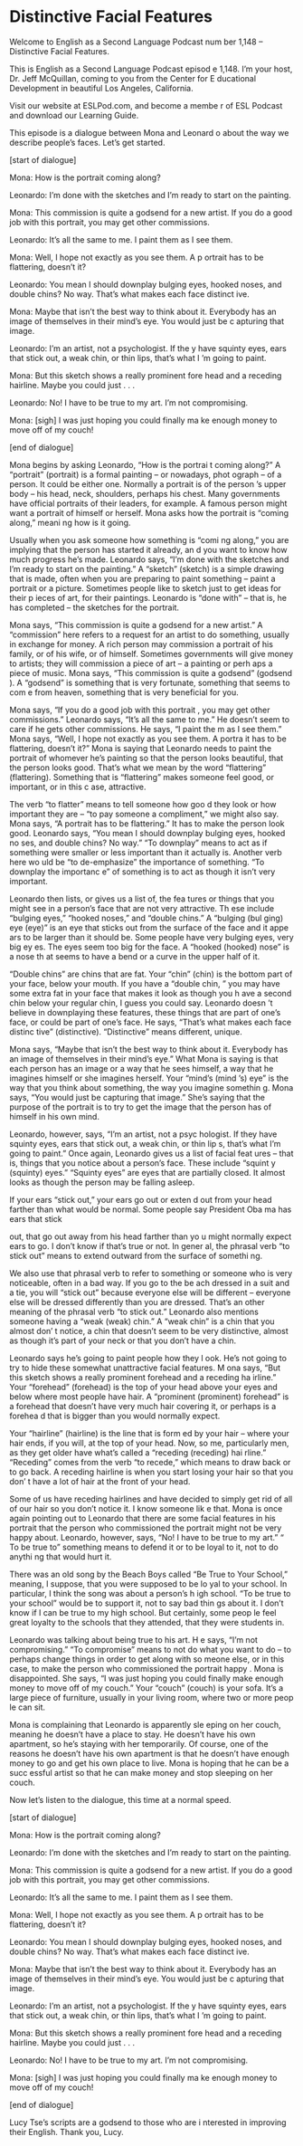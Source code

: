 # Distinctive Facial Features

Welcome to English as a Second Language Podcast num ber 1,148 – Distinctive Facial Features.

This is English as a Second Language Podcast episod e 1,148. I’m your host, Dr. Jeff McQuillan, coming to you from the Center for E ducational Development in beautiful Los Angeles, California.

Visit our website at ESLPod.com, and become a membe r of ESL Podcast and download our Learning Guide.

This episode is a dialogue between Mona and Leonard o about the way we describe people’s faces. Let’s get started.

[start of dialogue]

Mona: How is the portrait coming along?

Leonardo: I’m done with the sketches and I’m ready to start on the painting.

Mona: This commission is quite a godsend for a new artist. If you do a good job with this portrait, you may get other commissions.

Leonardo: It’s all the same to me. I paint them as I see them.

Mona: Well, I hope not exactly as you see them. A p ortrait has to be flattering, doesn’t it?

Leonardo: You mean I should downplay bulging eyes, hooked noses, and double chins? No way. That’s what makes each face distinct ive.

Mona: Maybe that isn’t the best way to think about it. Everybody has an image of themselves in their mind’s eye. You would just be c apturing that image.

Leonardo: I’m an artist, not a psychologist. If the y have squinty eyes, ears that stick out, a weak chin, or thin lips, that’s what I ’m going to paint.

Mona: But this sketch shows a really prominent fore head and a receding hairline. Maybe you could just . . .

Leonardo: No! I have to be true to my art. I’m not compromising.

 Mona: [sigh] I was just hoping you could finally ma ke enough money to move off of my couch!

[end of dialogue]

Mona begins by asking Leonardo, “How is the portrai t coming along?” A “portrait” (portrait) is a formal painting – or nowadays, phot ograph – of a person. It could be either one. Normally a portrait is of the person ’s upper body – his head, neck, shoulders, perhaps his chest. Many governments have  official portraits of their leaders, for example. A famous person might want a portrait of himself or herself. Mona asks how the portrait is “coming along,” meani ng how is it going.

Usually when you ask someone how something is “comi ng along,” you are implying that the person has started it already, an d you want to know how much progress he’s made. Leonardo says, “I’m done with the sketches and I’m ready to start on the painting.” A “sketch” (sketch) is a simple drawing that is made, often when you are preparing to paint something – paint a portrait  or a picture. Sometimes people like to sketch just to get ideas for their p ieces of art, for their paintings. Leonardo is “done with” – that is, he has completed  – the sketches for the portrait.

Mona says, “This commission is quite a godsend for a new artist.” A “commission” here refers to a request for an artist  to do something, usually in exchange for money. A rich person may commission a portrait of his family, or of his wife, or of himself. Sometimes governments will  give money to artists; they will commission a piece of art – a painting or perh aps a piece of music. Mona says, “This commission is quite a godsend” (godsend ). A “godsend” is something that is very fortunate, something that seems to com e from heaven, something that is very beneficial for you.

Mona says, “If you do a good job with this portrait , you may get other commissions.” Leonardo says, “It’s all the same to me.” He doesn’t seem to care if he gets other commissions. He says, “I paint the m as I see them.” Mona says, “Well, I hope not exactly as you see them. A portra it has to be flattering, doesn’t it?” Mona is saying that Leonardo needs to paint the portrait of whomever he’s painting so that the person looks beautiful, that the person looks good. That’s what we mean by the word “flattering” (flattering).  Something that is “flattering” makes someone feel good, or important, or in this c ase, attractive.

The verb “to flatter” means to tell someone how goo d they look or how important they are – “to pay someone a compliment,” we might also say. Mona says, “A portrait has to be flattering.” It has to make the person look good. Leonardo says, “You mean I should downplay bulging eyes, hooked no ses, and double chins? No way.” “To downplay” means to act as if something  were smaller or less important than it actually is. Another verb here wo uld be “to de-emphasize” the importance of something. “To downplay the importanc e” of something is to act as though it isn’t very important.

Leonardo then lists, or gives us a list of, the fea tures or things that you might see in a person’s face that are not very attractive. Th ese include “bulging eyes,” “hooked noses,” and “double chins.” A “bulging (bul ging) eye (eye)” is an eye that sticks out from the surface of the face and it appe ars to be larger than it should be. Some people have very bulging eyes, very big ey es. The eyes seem too big for the face. A “hooked (hooked) nose” is a nose th at seems to have a bend or a curve in the upper half of it.

“Double chins” are chins that are fat. Your “chin” (chin) is the bottom part of your face, below your mouth. If you have a “double chin, ” you may have some extra fat in your face that makes it look as though you h ave a second chin below your regular chin, I guess you could say. Leonardo doesn ’t believe in downplaying these features, these things that are part of one’s  face, or could be part of one’s face. He says, “That’s what makes each face distinc tive” (distinctive). “Distinctive” means different, unique.

Mona says, “Maybe that isn’t the best way to think about it. Everybody has an image of themselves in their mind’s eye.” What Mona  is saying is that each person has an image or a way that he sees himself, a way that he imagines himself or she imagines herself. Your “mind’s (mind ’s) eye” is the way that you think about something, the way you imagine somethin g. Mona says, “You would just be capturing that image.” She’s saying that the purpose of the portrait is to try to get the image that the person has of himself  in his own mind.

Leonardo, however, says, “I’m an artist, not a psyc hologist. If they have squinty eyes, ears that stick out, a weak chin, or thin lip s, that’s what I’m going to paint.” Once again, Leonardo gives us a list of facial feat ures – that is, things that you notice about a person’s face. These include “squint y (squinty) eyes.” “Squinty eyes” are eyes that are partially closed. It almost  looks as though the person may be falling asleep.

If your ears “stick out,” your ears go out or exten d out from your head farther than what would be normal. Some people say President Oba ma has ears that stick

out, that go out away from his head farther than yo u might normally expect ears to go. I don’t know if that’s true or not. In gener al, the phrasal verb “to stick out” means to extend outward from the surface of somethi ng.

We also use that phrasal verb to refer to something  or someone who is very noticeable, often in a bad way. If you go to the be ach dressed in a suit and a tie, you will “stick out” because everyone else will be different – everyone else will be dressed differently than you are dressed. That’s an other meaning of the phrasal verb “to stick out.” Leonardo also mentions someone  having a “weak (weak) chin.” A “weak chin” is a chin that you almost don’ t notice, a chin that doesn’t seem to be very distinctive, almost as though it’s part of your neck or that you don’t have a chin.

Leonardo says he’s going to paint people how they l ook. He’s not going to try to hide these somewhat unattractive facial features. M ona says, “But this sketch shows a really prominent forehead and a receding ha irline.” Your “forehead” (forehead) is the top of your head above your eyes and below where most people have hair. A “prominent (prominent) forehead” is a forehead that doesn’t have very much hair covering it, or perhaps is a forehea d that is bigger than you would normally expect.

Your “hairline” (hairline) is the line that is form ed by your hair – where your hair ends, if you will, at the top of your head. Now, so me, particularly men, as they get older have what’s called a “receding (receding) hai rline.” “Receding” comes from the verb “to recede,” which means to draw back or to go back. A receding hairline is when you start losing your hair so that you don’ t have a lot of hair at the front of your head.

Some of us have receding hairlines and have decided  to simply get rid of all of our hair so you don’t notice it. I know someone lik e that. Mona is once again pointing out to Leonardo that there are some facial  features in his portrait that the person who commissioned the portrait might not be very happy about. Leonardo, however, says, “No! I have to be true to my art.” “ To be true to” something means to defend it or to be loyal to it, not to do anythi ng that would hurt it.

There was an old song by the Beach Boys called “Be True to Your School,” meaning, I suppose, that you were supposed to be lo yal to your school. In particular, I think the song was about a person’s h igh school. “To be true to your school” would be to support it, not to say bad thin gs about it. I don’t know if I can be true to my high school. But certainly, some peop le feel great loyalty to the schools that they attended, that they were students  in.

Leonardo was talking about being true to his art. H e says, “I’m not compromising.” “To compromise” means to not do what  you want to do – to perhaps change things in order to get along with so meone else, or in this case, to make the person who commissioned the portrait happy . Mona is disappointed. She says, “I was just hoping you could finally make  enough money to move off of my couch.” Your “couch” (couch) is your sofa. It’s a large piece of furniture, usually in your living room, where two or more peop le can sit.

Mona is complaining that Leonardo is apparently sle eping on her couch, meaning he doesn’t have a place to stay. He doesn’t have his own apartment, so he’s staying with her temporarily. Of course, one of the  reasons he doesn’t have his own apartment is that he doesn’t have enough money to go and get his own place to live. Mona is hoping that he can be a succ essful artist so that he can make money and stop sleeping on her couch.

Now let’s listen to the dialogue, this time at a normal speed.

[start of dialogue]

Mona: How is the portrait coming along?

Leonardo: I’m done with the sketches and I’m ready to start on the painting.

Mona: This commission is quite a godsend for a new artist. If you do a good job with this portrait, you may get other commissions.

Leonardo: It’s all the same to me. I paint them as I see them.

Mona: Well, I hope not exactly as you see them. A p ortrait has to be flattering, doesn’t it?

Leonardo: You mean I should downplay bulging eyes, hooked noses, and double chins? No way. That’s what makes each face distinct ive.

Mona: Maybe that isn’t the best way to think about it. Everybody has an image of themselves in their mind’s eye. You would just be c apturing that image.

Leonardo: I’m an artist, not a psychologist. If the y have squinty eyes, ears that stick out, a weak chin, or thin lips, that’s what I ’m going to paint.

Mona: But this sketch shows a really prominent fore head and a receding hairline. Maybe you could just . . .

 Leonardo: No! I have to be true to my art. I’m not compromising.

Mona: [sigh] I was just hoping you could finally ma ke enough money to move off of my couch!

[end of dialogue]

Lucy Tse’s scripts are a godsend to those who are i nterested in improving their English. Thank you, Lucy.



